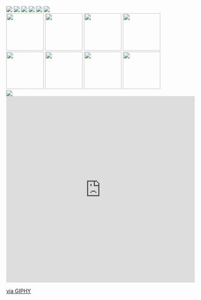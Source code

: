  <div>
   <div>
     <img src="https://img.shields.io/badge/Arch_Linux-1793D1?style=for-the-badge&logo=arch-linux&logoColor=white" />
     <img src="https://img.shields.io/badge/Rust-000000?style=for-the-badge&logo=rust&logoColor=white" />
     <img src="https://img.shields.io/badge/Dart-0175C2?style=for-the-badge&logo=dart&logoColor=white" /> 
     <img src="https://img.shields.io/badge/MySQL-00000F?style=for-the-badge&logo=mysql&logoColor=white" />
     <img src="https://img.shields.io/badge/YouTube-FF0000?style=for-the-badge&logo=youtube&logoColor=white" />
     <img src="https://img.shields.io/badge/JavaScript-F7DF1E?style=for-the-badge&logo=javascript&logoColor=black" />  
   </div>
   <img src="https://cdn.jsdelivr.net/gh/devicons/devicon/icons/bash/bash-original.svg" width="100" height="100" />
   <img src="https://cdn.jsdelivr.net/gh/devicons/devicon/icons/foundation/foundation-original.svg" width="100" height="100" />
   <img src="https://cdn.jsdelivr.net/gh/devicons/devicon/icons/gcc/gcc-original.svg" width="100" height="100" />
   <img src="https://cdn.jsdelivr.net/gh/devicons/devicon/icons/raspberrypi/raspberrypi-original.svg" width="100" height="100" />
   <img src="https://cdn.jsdelivr.net/gh/devicons/devicon/icons/swift/swift-original.svg" width="100" height="100" />
   <img src="https://cdn.jsdelivr.net/gh/devicons/devicon/icons/vim/vim-original.svg" width="100" height="100" />
   <img src="https://cdn.jsdelivr.net/gh/devicons/devicon/icons/kotlin/kotlin-original.svg" width="100" height="100" />
   <img src="https://cdn.jsdelivr.net/gh/devicons/devicon/icons/react/react-original.svg" width="100" height="100" />
   <div>
     <img src="https://aleen42.github.io/badges/src/land_rover.svg" />
   </div>
   <div>
    <div style="width:100%;height:0;padding-bottom:99%;position:relative;"><iframe src="https://giphy.com/embed/970Sr8vpwEbXG" width="100%" height="100%" style="position:absolute" frameBorder="0" class="giphy-embed" allowFullScreen></iframe></div><p><a href="https://giphy.com/gifs/loop-processing-central-970Sr8vpwEbXG">via GIPHY</a></p>
   </div>
  </div>
 <!---
mainmoon/mainmoon is a ✨ special ✨ repository because its `README.md` (this file) appears on your GitHub profile.
You can click the Preview link to take a look at your changes.
--->
